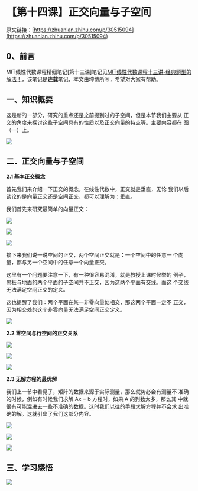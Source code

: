 # 【第十四课】正交向量与子空间

原文链接：[https://zhuanlan.zhihu.com/p/30515094](https://zhuanlan.zhihu.com/p/30515094)

## **0、前言**

MIT线性代数课程精细笔记\[第十三课\]笔记见[MIT线性代数课程十三讲-经典题型的解法！](https://zhuanlan.zhihu.com/p/30494021)，该笔记是**连载**笔记，本文由坤博所写，希望对大家有帮助。

## **一、知识概要**

这是新的一部分，研究的重点还是之前提到过的子空间，但是本节我们主要从 正交的角度来探讨这些子空间具有的性质以及正交向量的特点等。主要内容都在 图（一）上。

![](https://pic1.zhimg.com/80/v2-1cbdca0babc6ebf8fa592b4f07c76e56_hd.jpg)

## **二．正交向量与子空间**

**2.1 基本正交概念**

首先我们来介绍一下正交的概念，在线性代数中，正交就是垂直，无论 我们以后谈论的是向量正交还是空间正交，都可以理解为：垂直。

  


我们首先来研究最简单的向量正交：

![](https://pic4.zhimg.com/80/v2-e02b5b30f65bb4afa17c229cda228bef_hd.jpg)

![](https://pic3.zhimg.com/80/v2-cf57ac80c098a623e278a07e074d438b_hd.jpg)

![](https://pic4.zhimg.com/80/v2-c05a927b6715e3d11998429b4ba5f0b6_hd.jpg)

接下来我们说一说空间的正交，两个空间正交就是：一个空间中的任意一 个向量，都与另一个空间中的任意一个向量正交。

这里有一个问题要注意一下，有一种很容易混淆，就是教授上课时候举的 例子，黑板与地面的两个平面的子空间并不正交，因为这两个平面有交线。而这 个交线无法满足空间正交的定义。

这也提醒了我们：两个平面在某一非零向量处相交，那这两个平面一定不 正交，因为相交处的这个非零向量无法满足空间正交定义。

![](https://pic4.zhimg.com/80/v2-e8edadd9ee2448f7efb37bdde66eb3e7_hd.jpg)

**2.2 零空间与行空间的正交关系**

![](https://pic4.zhimg.com/80/v2-eddb9e042399fccf495d5658b5b7385e_hd.jpg)

![](https://pic1.zhimg.com/80/v2-a20d7b392bbbb87fd1d2cdfcb49dcd9d_hd.jpg)

![](https://pic1.zhimg.com/80/v2-4a1c52391312d5a151ec758785a5bb18_hd.jpg)

**2.3 无解方程的最优解**

我们上一节中看见了，矩阵的数据来源于实际测量，那么就势必会有测量不 准确的时候，例如有时候我们求解 Ax = b 方程时，如果 A 的列数太多，那么其 中就很有可能混进去一些不准确的数据。这时我们以往的手段求解方程并不会求 出准确的解。这就引出了我们这部分内容。

![](https://pic1.zhimg.com/80/v2-265da7da830fa8a9afe5a54d4fcba0a5_hd.jpg)

![](https://pic2.zhimg.com/80/v2-235f40fdbf9aa6a66f184b8868543704_hd.jpg)

![](https://pic4.zhimg.com/80/v2-348f65efd6c6ac1a17ff1bf2bbae2484_hd.jpg)

## **三、学习感悟**

![](https://pic2.zhimg.com/80/v2-1fcb6c0c8993f537df7abb0d8ea735c0_hd.jpg)

